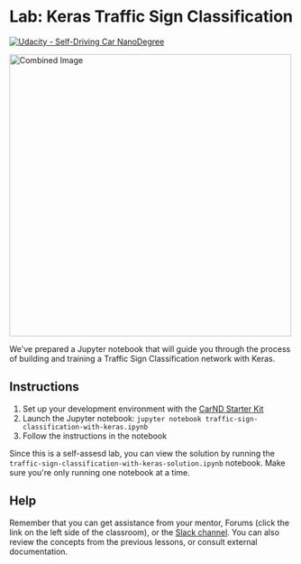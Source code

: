 # Lab: Keras Traffic Sign Classification
[![Udacity - Self-Driving Car NanoDegree](https://s3.amazonaws.com/udacity-sdc/github/shield-carnd.svg)](http://www.udacity.com/drive)

<img src="https://d17h27t6h515a5.cloudfront.net/topher/2016/October/580d3b19_sign/sign.jpg" width="500" alt="Combined Image" />

We've prepared a Jupyter notebook that will guide you through the process of building and training a Traffic Sign Classification network with Keras.


## Instructions

1. Set up your development environment with the [CarND Starter Kit](https://github.com/udacity/CarND-Term1-Starter-Kit/blob/master/README.md)
2. Launch the Jupyter notebook: `jupyter notebook traffic-sign-classification-with-keras.ipynb`
3. Follow the instructions in the notebook


Since this is a self-assesd lab, you can view the solution by running the `traffic-sign-classification-with-keras-solution.ipynb` notebook. Make sure you're only running one notebook at a time.

## Help
Remember that you can get assistance from your mentor, Forums (click the link on the left side of the classroom), or the [Slack channel](https://carnd.slack.com). You can also review the concepts from the previous lessons, or consult external documentation.
